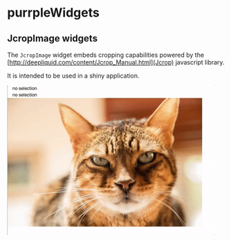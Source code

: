 # purrpleWidgets

## JcropImage widgets

The `JcropImage` widget embeds cropping capabilities powered 
by the [http://deepliquid.com/content/Jcrop_Manual.html](Jcrop) javascript 
library. 

It is intended to be used in a shiny application. 

[![Demo](gifs/JcropImage1.gif)]()

